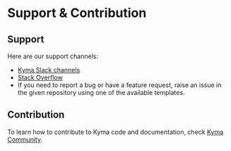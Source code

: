 # Support & Contribution

## Support

Here are our support channels:

- [Kyma Slack channels](http://slack.kyma-project.io/)
- [Stack Overflow](https://stackoverflow.com/questions/tagged/kyma)
- If you need to report a bug or have a feature request, raise an issue in the given repository using one of the available templates.

## Contribution

To learn how to contribute to Kyma code and documentation, check [Kyma Community](https://github.com/kyma-project/community?tab=readme-ov-file#kyma-community).